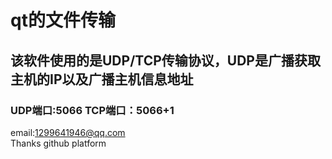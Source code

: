 # qt的文件传输  
## 该软件使用的是UDP/TCP传输协议，UDP是广播获取主机的IP以及广播主机信息地址  
### UDP端口:5066 TCP端口：5066+1
email:1299641946@qq.com  
Thanks github platform  